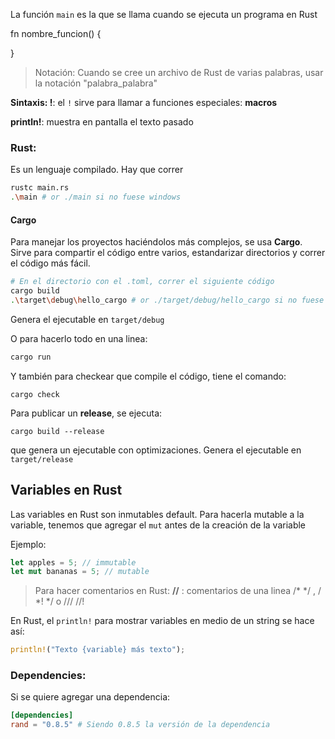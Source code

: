 La función `main` es la que se llama cuando se ejecuta un programa en Rust

fn nombre_funcion() {

}

> Notación: Cuando se cree un archivo de Rust de varias palabras, usar la notación "palabra_palabra" 

**Sintaxis: !**: el `!` sirve para llamar a funciones especiales:  **macros**

**println!**: muestra en pantalla el texto pasado

### Rust:
 Es un lenguaje compilado. Hay que correr
 ```bash
 rustc main.rs
 .\main # or ./main si no fuese windows
```

#### **Cargo**
Para manejar los proyectos haciéndolos más complejos, se usa **Cargo**. Sirve para compartir el código entre varios, estandarizar directorios y correr el código más fácil.

```bash
# En el directorio con el .toml, correr el siguiente código
cargo build
.\target\debug\hello_cargo # or ./target/debug/hello_cargo si no fuese Windows
```
Genera el ejecutable en `target/debug`

O para hacerlo todo en una linea:

```bash
cargo run
```

Y también para checkear que compile el código, tiene el comando:
```
cargo check
```

Para publicar un **release**, se ejecuta:
```
cargo build --release
```
que genera un ejecutable con optimizaciones.
Genera el ejecutable en `target/release`


## Variables en Rust

Las variables en Rust son inmutables default. 
Para hacerla mutable a la variable, tenemos que agregar el `mut` antes de la creación de la variable

Ejemplo:
```rust
let apples = 5; // immutable
let mut bananas = 5; // mutable
```

> Para hacer comentarios en Rust:
> 	**//** : comentarios de una linea
> 	/* */ , / \*! \*/ o /// //!
 	
En Rust, el `println!` para mostrar variables en medio de un string se hace así:
```rust
println!("Texto {variable} más texto");
```

### **Dependencies**:

Si se quiere agregar una dependencia:
```toml
[dependencies]
rand = "0.8.5" # Siendo 0.8.5 la versión de la dependencia
```

